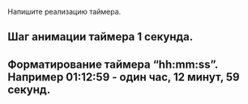 Напишите реализацию таймера.

## Шаг анимации таймера 1 секунда.

## Форматирование таймера “hh:mm:ss”. Например 01:12:59 - один час, 12 минут, 59 секунд.
